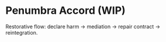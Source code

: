 # Penumbra Accord (WIP)

Restorative flow: declare harm → mediation → repair contract → reintegration.
